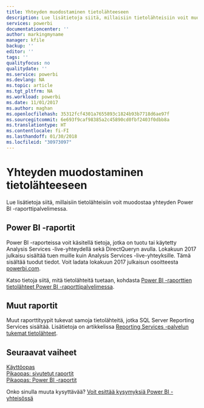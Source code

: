 ```yaml
---
title: Yhteyden muodostaminen tietolähteeseen
description: Lue lisätietoja siitä, millaisiin tietolähteisiin voit muodostaa yhteyden Power BI -raporttipalvelimessa.
services: powerbi
documentationcenter: ''
author: markingmyname
manager: kfile
backup: ''
editor: ''
tags: ''
qualityfocus: no
qualitydate: ''
ms.service: powerbi
ms.devlang: NA
ms.topic: article
ms.tgt_pltfrm: NA
ms.workload: powerbi
ms.date: 11/01/2017
ms.author: maghan
ms.openlocfilehash: 35312fcf4301a7655893c1824b93b7718d6ae97f
ms.sourcegitcommit: 6e693f9caf98385a2c45890cd0fbf2403f0dbb8a
ms.translationtype: HT
ms.contentlocale: fi-FI
ms.lasthandoff: 01/30/2018
ms.locfileid: "30973097"
---
```

# <a name="connecting-to-data-sources"></a>Yhteyden muodostaminen tietolähteeseen
Lue lisätietoja siitä, millaisiin tietolähteisiin voit muodostaa yhteyden Power BI -raporttipalvelimessa.

## <a name="power-bi-reports"></a>Power BI -raportit
Power BI -raporteissa voit käsitellä tietoja, jotka on tuotu tai käytetty Analysis Services -live-yhteydellä sekä DirectQueryn avulla. Lokakuun 2017 julkaisu sisältää tuen muille kuin Analysis Services -live-yhteyksille. Tämä sisältää tuodut tiedot. Voit ladata lokakuun 2017 julkaisun osoitteesta [powerbi.com](https://powerbi.microsoft.com/report-server/).

Katso tietoja siitä, mitä tietolähteitä tuetaan, kohdasta [Power BI -raporttien tietolähteet Power BI -raporttipalvelimessa](data-sources.md).

## <a name="other-reports"></a>Muut raportit
Muut raporttityypit tukevat samoja tietolähteitä, jotka SQL Server Reporting Services sisältää. Lisätietoja on artikkelissa [Reporting Services -palvelun tukemat tietolähteet](https://docs.microsoft.com/sql/reporting-services/report-data/data-sources-supported-by-reporting-services-ssrs).

## <a name="next-steps"></a>Seuraavat vaiheet
[Käyttöopas](user-handbook-overview.md)  
[Pikaopas: sivutetut raportit](quickstart-create-paginated-report.md)  
[Pikaopas: Power BI -raportit](quickstart-create-powerbi-report.md)

Onko sinulla muuta kysyttävää? [Voit esittää kysymyksiä Power BI -yhteisössä](https://community.powerbi.com/)

